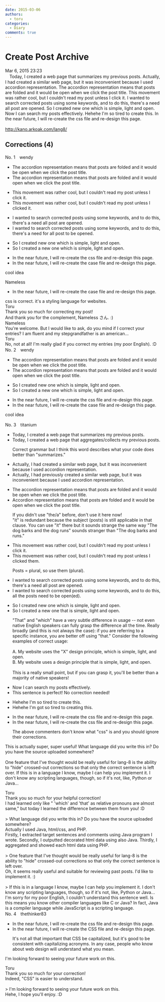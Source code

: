 ```yaml
---
date: 2015-03-06
authors:
  - toru
categories:
  - Diary
comments: true
---
```


# Create Post Archive
<div class="date">Mar 6, 2015 23:23</div>
<div id="post"><div id="body_show_ori">
　Today, I created a web page that summarizes my previous posts. Actually, I had created a similar web page, but it was inconvenient because I used accordion representation. The accordion representation means that posts are folded and it would be open when we click the post title. This movement was rather cool, but I couldn't read my post unless I click it. I wanted to search corrected posts using some keywords, and to do this, there's a need all post are opened. So I created new one which is simple, light and open. Now I can search my posts effectively. Hehehe I'm so tired to create this. In the near future, I will re-create the css file and re-design this page.<br/><br/><a href="http://kano.arkoak.com/lang8/" target="_blank">http://kano.arkoak.com/lang8/</a>
</div></div>

<!-- more -->


## Corrections (4)
<div id="block"><div class="first_name"> No. 1　<span class="just_name">wendy</span></div><div id="block2">
<ul class="correction_field">
<li class="incorrect">The accordion representation means that posts are folded and it would be open when we click the post title.</li>
<li class="corrected correct">
The accordion representation means that posts are folded and it would open when we click the post title.
</li>
</ul>
<ul class="correction_field">
<li class="incorrect">This movement was rather cool, but I couldn't read my post unless I click it.</li>
<li class="corrected correct">
This movement was rather cool, but I couldn't read my post unless I clicked it.
</li>
</ul>
<ul class="correction_field">
<li class="incorrect">I wanted to search corrected posts using some keywords, and to do this, there's a need all post are opened.</li>
<li class="corrected correct">
I wanted to search corrected posts using some keywords, and to do this, there's a need for all post to be opened.
</li>
</ul>
<ul class="correction_field">
<li class="incorrect">So I created new one which is simple, light and open.</li>
<li class="corrected correct">
So I created a new one which is simple, light and open.
</li>
</ul>
<ul class="correction_field">
<li class="incorrect">In the near future, I will re-create the css file and re-design this page.</li>
<li class="corrected correct">
In the near future, I will re-create the case file and re-design this page.
</li>
</ul>
<p class="comment_small">
 cool idea
</p>

</div><div class="name"><span class="just_name">Nameless</span><br><div class="quote_field"><ul class="correction_field">
<li class="corrected correct">
In the near future, I will re-create the case file and re-design this page.
</li>
</ul></div>
css is correct. it's a styling language for websites.
</div>
<div class="name"><span class="just_name">Toru</span><br>
Thank you so much for correcting my post! <br/>And thank you for the complement, Nameless さん. :)
</div>
<div class="name"><span class="just_name">Nameless</span><br>
You're welcome. But I would like to ask, do you mind if I correct your entries? I am fluent and my stepgrandfather is an american...
</div>
<div class="name"><span class="just_name">Toru</span><br>
No, not at all! I'm really glad if you correct my entries (my poor English). :D
</div>
</div>
<div id="block"><div class="first_name"> No. 2　<span class="just_name">wendy</span></div><div id="block2">
<ul class="correction_field">
<li class="incorrect">The accordion representation means that posts are folded and it would be open when we click the post title.</li>
<li class="corrected correct">
The accordion representation means that posts are folded and it would open when we click the post title.
</li>
</ul>
<ul class="correction_field">
<li class="incorrect">So I created new one which is simple, light and open.</li>
<li class="corrected correct">
So I created a new one which is simple, light and open.
</li>
</ul>
<ul class="correction_field">
<li class="incorrect">In the near future, I will re-create the css file and re-design this page.</li>
<li class="corrected correct">
In the near future, I will re-create the case file and re-design this page.
</li>
</ul>
<p class="comment_small">
 cool idea
</p>

</div></div>
<div id="block"><div class="first_name"> No. 3　<span class="just_name">titanium</span></div><div id="block2">
<ul class="correction_field">
<li class="incorrect">Today, I created a web page that summarizes my previous posts.</li>
<li class="corrected correct">
Today, I created a web page that <span class="f_blue">aggregates/collects</span> my previous posts.
<p class="correction_comment">Correct grammar but I think this word describes what your code does better than "summarizes."</p>
</li>
</ul>
<ul class="correction_field">
<li class="incorrect">Actually, I had created a similar web page, but it was inconvenient because I used accordion representation.</li>
<li class="corrected correct">
Actually, I had <span class="f_blue">previously</span> created a similar web page, but it was inconvenient because I used accordion representation.
</li>
</ul>
<ul class="correction_field">
<li class="incorrect">The accordion representation means that posts are folded and it would be open when we click the post title.</li>
<li class="corrected correct">
<span class="f_red">A</span>ccordion representation means that posts are folded and<span class="sline"><span class="f_gray"> it </span></span>would<span class="sline"><span class="f_gray"> be</span></span> open when we click the post title.
<p class="correction_comment">If you didn't use "the/a" before, don't use it here now! <br/>"it" is redundant because the subject (posts) is still applicable in that clause. You can use "it" there but it sounds strange the same way "The dog barks and the dog runs" sounds stranger than "The dog barks and runs."</p>
</li>
</ul>
<ul class="correction_field">
<li class="incorrect">This movement was rather cool, but I couldn't read my post unless I click it.</li>
<li class="corrected correct">
This movement was rather cool, but I couldn't read my post unless I click<span class="f_red">ed</span> <span class="f_red">them</span>.
<p class="correction_comment">Posts = plural, so use them (plural).</p>
</li>
</ul>
<ul class="correction_field">
<li class="incorrect">I wanted to search corrected posts using some keywords, and to do this, there's a need all post are opened.</li>
<li class="corrected correct">
I wante<span class="sline"><span class="f_gray">d</span></span> to search corrected posts using <span class="f_gray"><span class="sline">some</span></span> keywords, and to do this, <span class="f_blue">all the posts need to be open(ed)</span>.
</li>
</ul>
<ul class="correction_field">
<li class="incorrect">So I created new one which is simple, light and open.</li>
<li class="corrected correct">
So I created <span class="f_red">a</span> new one <span class="f_red">that</span> is simple, light and open.
<p class="correction_comment">"That" and "which" have a very subtle difference in usage -- not even native English speakers can fully grasp the difference all the time. Really broadly (and this is not always the case): if you are referring to a specific instance, you are better off using "that." Consider the following examples of correct usage:<br/><br/>A. My website uses the "X" design principle, which is simple, light, and open.<br/>B. My website uses a design principle that is simple, light, and open.<br/><br/>This is a really small point, but if you can grasp it, you'll be better than a majority of native speakers!</p>
</li>
</ul>
<ul class="correction_field">
<li class="incorrect">Now I can search my posts effectively.</li>
<li class="corrected perfect">This sentence is perfect! No correction needed!</li>
</ul>
<ul class="correction_field">
<li class="incorrect">Hehehe I'm so tired to create this.</li>
<li class="corrected correct">
Hehehe I'm <span class="f_red">got so</span> tired to <span class="f_blue">creating</span> this.
</li>
</ul>
<ul class="correction_field">
<li class="incorrect">In the near future, I will re-create the css file and re-design this page.</li>
<li class="corrected correct">
In the near future, I will re-create the css file and re-design this page.
<p class="correction_comment">The above commenters don't know what "css" is and you should ignore their corrections.</p>
</li>
</ul>
<p class="comment_small">
 This is actually super, super useful! What language did you write this in? Do you have the source uploaded somewhere?
 <br/>
 <br/>
 One feature that I've thought would be really useful for lang-8 is the ability to "hide" crossed-out corrections so that only the correct sentence is left over. If this is in a language I know, maybe I can help you implement it. I don't know any scripting languages, though, so if it's not, like, Python or Java...
</p>

</div><div class="name"><span class="just_name">Toru</span><br>
Thank you so much for your helpful correction!<br/>I had learned only like " 'which' and 'that' as relative pronouns are almost same," but today I learned the difference between them from you! :D<br/><br/>&gt; What language did you write this in? Do you have the source uploaded somewhere?<br/>Actually I used Java, html/css, and PHP.<br/>Firstly, I extracted target sentences and comments using Java program I wrote. Secondly, I outputted decorated html data using also Java. Thirdly, I aggregated and showed each html data using PHP. <br/><br/>&gt; One feature that I've thought would be really useful for lang-8 is the ability to "hide" crossed-out corrections so that only the correct sentence is left over.<br/>Oh, it seems really useful and suitable for reviewing past posts. I'd like to implement it. :)<br/><br/>&gt; If this is in a language I know, maybe I can help you implement it. I don't know any scripting languages, though, so if it's not, like, Python or Java...<br/>I'm sorry for my poor English, I couldn't understand this sentence well. Is this means you know other compiler languages like C or Java? In fact, Java is a compiler language while JavaScript is a scripting language.
</div>
</div>
<div id="block"><div class="first_name"> No. 4　<span class="just_name">thethinker83</span></div><div id="block2">
<ul class="correction_field">
<li class="incorrect">In the near future, I will re-create the css file and re-design this page.</li>
<li class="corrected correct">
In the near future, I will re-create the <span class="f_blue">CSS</span> file and re-design this page.
<p class="correction_comment">It's not all that important that CSS be capitalized, but it's good to be consistent with capitalizing acronyms.  In any case, people who know about web design will understand what you mean.</p>
</li>
</ul>
<p class="comment_small">
 I'm looking forward to seeing your future work on this.
</p>

</div><div class="name"><span class="just_name">Toru</span><br>
Thank you so much for your correction!<br/>Indeed, "CSS" is easier to understand.<br/><br/>&gt; I'm looking forward to seeing your future work on this.<br/>Hehe, I hope you'll enjoy. :D
</div>
</div>
